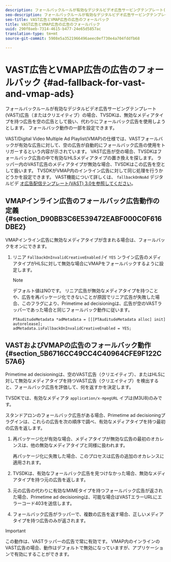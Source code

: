 ```yaml
---
description: フォールバックルールが有効なデジタルビデオ広告サービングテンプレート(VAST)広告（またはクリエイティブ）の場合、TVSDKは、無効なメディアタイプを持つ広告を空の広告として扱い、代わりにフォールバック広告を使用しようとします。 フォールバック動作の一部を設定できます。
seo-description: フォールバックルールが有効なデジタルビデオ広告サービングテンプレート(VAST)広告（またはクリエイティブ）の場合、TVSDKは、無効なメディアタイプを持つ広告を空の広告として扱い、代わりにフォールバック広告を使用しようとします。 フォールバック動作の一部を設定できます。
seo-title: VAST広告とVMAP広告の広告のフォールバック
title: VAST広告とVMAP広告の広告のフォールバック
uuid: 290f0aeb-7314-4615-b477-24e65d5857ac
translation-type: tm+mt
source-git-commit: 5908e5a3521966496aeec0ef730e4a704fddfb68

---
```



# VAST広告とVMAP広告の広告のフォールバック {#ad-fallback-for-vast-and-vmap-ads}

フォールバックルールが有効なデジタルビデオ広告サービングテンプレート(VAST)広告（またはクリエイティブ）の場合、TVSDKは、無効なメディアタイプを持つ広告を空の広告として扱い、代わりにフォールバック広告を使用しようとします。 フォールバック動作の一部を設定できます。

VAST/Digital Video Multiple Ad Playlist(VMAP)の仕様では、VASTフォールバックが有効な広告に対して、空の広告が自動的にフォールバック広告の使用をトリガーするという内容が示されています。 VAST広告が空の場合、TVSDKはフォールバック広告の中で有効なHLSメディアタイプの置き換えを探します。 ラッパー内のVAST広告のメディアタイプが無効な場合、TVSDKはこの広告を空として扱います。 TVSDKがVMAP内のインライン広告に対して同じ処理を行うかどうかを設定できます。 VAST機能について詳しくは、 `fallbackOnNoAd` デジタルビデ [オ広告配信テンプレート(VAST) 3.0を参照してください](https://www.iab.net/guidelines/508676/digitalvideo/vsuite/vast)。

## VMAPインライン広告のフォールバック広告動作の定義 {#section_D90BB3C6E539472EABF000C0F616DBE2}

VMAPインライン広告に無効なメディアタイプが含まれる場合は、フォールバックをオンにできます。

1. リニア `FallbackOnInvalidCreativeEnabled` /イ `YES` ンライン広告のメディアタイプがHLSに対して無効な場合にVMAPをフォールバックするように設定します。

   >[!NOTE]
   >
   >デフォルト値はNOです。 リニア広告が無効なメディアタイプを持つことや、広告を再パッケージ化できないことが原因でリニア広告が失敗した場合、このフラグにより、Primetime ad decisioningは、広告が空のVASTラッパーであった場合と同じフォールバック動作に従います。

   ```
   PTAuditudeMetadata *adMetadata = [[[PTAuditudeMetadata alloc] init] autorelease]; 
   adMetadata.isFallbackOnInvalidCreativeEnabled = YES;
   ```

## VASTおよびVMAPの広告のフォールバック動作 {#section_5B6716CC49CC4C40964CFE9F122C57A6}

Primetime ad decisioningは、空のVAST広告（クリエイティブ）、またはHLSに対して無効なメディアタイプを持つVAST広告（クリエイティブ）を検出すると、フォールバック広告を評価して、何を返すかを決定します。

TVSDKでは、有効なメディアタ `application/x-mpegURL` イプは(M3U8)のみです。

スタンドアロンのフォールバック広告がある場合、Primetime ad decisioningプラグインは、これらの広告を次の順序で調べ、有効なメディアタイプを持つ最初の広告を返します。

1. 再パッケージ化が有効な場合、メディアタイプが無効な広告の最初のオカレンスは、他の無効なメディアタイプと同様に扱われます。

   再パッケージ化に失敗した場合、このプロセスは広告の追加のオカレンスに適用されます。
1. TVSDKは、有効なフォールバック広告を見つけなかった場合、無効なメディアタイプを持つ元の広告を返します。
1. 元の広告の代わりに有効なMIMEタイプを持つフォールバック広告が返された場合、Primetime ad decisioningは、可能な場合はVASTエラーURLにエラーコード403を送信します。
1. フォールバック広告がラッパーで、複数の広告を返す場合、正しいメディアタイプを持つ広告のみが返されます。

>[!IMPORTANT]
>
>この動作は、VASTラッパーの広告で常に有効です。 VMAP内のインラインのVAST広告の場合、動作はデフォルトで無効になっていますが、アプリケーションで有効にすることができます。

